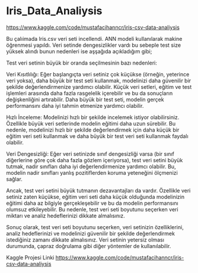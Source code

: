 # Iris_Data_Analiysis
https://www.kaggle.com/code/mustafacihanncr/iris-csv-data-analiysis

Bu çalıimada Iris.csv veri seti incellendi. ANN modeli kullanılarak makine öğrenmesi yapıldı.
Veri setinde dengesizlikler vardı bu sebeple test size yüksek alındı bunun nedenleri ise aşşağıda açıkladığım gibi;

Test veri setinin büyük bir oranda seçilmesinin bazı nedenleri:

Veri Kısıtlılığı: Eğer başlangıçta veri setiniz çok küçükse (örneğin, yeterince veri yoksa), daha büyük bir test seti kullanmak, modelinizi daha güvenilir bir şekilde değerlendirmenize yardımcı olabilir. Küçük veri setleri, eğitim ve test işlemleri arasında daha fazla rasgelelik içerebilir ve bu da sonuçların değişkenliğini artırabilir. Daha büyük bir test seti, modelin gerçek performansını daha iyi tahmin etmenize yardımcı olabilir.

Hızlı İnceleme: Modelinizi hızlı bir şekilde incelemek istiyor olabilirsiniz. Özellikle büyük veri setlerinde modelin eğitimi daha uzun sürebilir. Bu nedenle, modelinizi hızlı bir şekilde değerlendirmek için daha küçük bir eğitim veri seti kullanmak ve daha büyük bir test veri seti kullanmak faydalı olabilir.

Veri Dengesizliği: Eğer veri setinizde sınıf dengesizliği varsa (bir sınıf diğerlerine göre çok daha fazla gözlem içeriyorsa), test veri setini büyük tutmak, nadir sınıfları daha iyi değerlendirmenize yardımcı olabilir. Bu, modelin nadir sınıfları yanlış pozitiflerden koruma yeteneğini ölçmenizi sağlar.

Ancak, test veri setini büyük tutmanın dezavantajları da vardır. Özellikle veri setiniz zaten küçükse, eğitim veri seti daha küçük olduğunda modelinizin eğitimi daha az bilgiyle gerçekleşebilir ve bu da modelin performansını olumsuz etkileyebilir. Bu nedenle, test veri seti boyutunu seçerken veri miktarı ve analiz hedeflerinizi dikkate almalısınız.

Sonuç olarak, test veri seti boyutunu seçerken, veri setinizin özelliklerini, analiz hedeflerinizi ve modelinizi güvenilir bir şekilde değerlendirmek istediğiniz zamanı dikkate almalısınız. Veri setinin yetersiz olması durumunda, çapraz doğrulama gibi diğer yöntemler de kullanılabilir.


Kaggle Projesi Linki
https://www.kaggle.com/code/mustafacihanncr/iris-csv-data-analiysis
